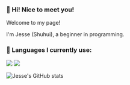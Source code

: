 ### 🥦 Hi! Nice to meet you!

Welcome to my page!

I'm Jesse (Shuhui), a beginner in programming.

### 📜 Languages I currently use: 

![](https://img.shields.io/badge/python-3.8-blue)
![](https://img.shields.io/badge/R-4.2.2-brightgreen)


<!--
**shuhui-wang/shuhui-wang** is a ✨ _special_ ✨ repository because its `README.md` (this file) appears on your GitHub profile.

Here are some ideas to get you started:

- 🔭 I’m currently working on ...
- 🌱 I’m currently learning ...
- 👯 I’m looking to collaborate on ...
- 🤔 I’m looking for help with ...
- 💬 Ask me about ...
- 📫 How to reach me: ...
- 😄 Pronouns: ...
- ⚡ Fun fact: ...
-->
![Jesse's GitHub stats](https://github-readme-stats.vercel.app/api?username=shuhui-wang&show_icons=true&theme=dark)
